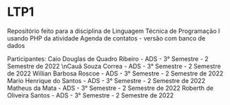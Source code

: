 # LTP1
Repositório feito para a disciplina de Linguagem Técnica de Programação I usando PHP da atividade Agenda de contatos - versão com banco de dados

Participantes: Caio Douglas de Quadro Ribeiro - ADS - 3° Semestre - 2 Semestre de 2022
			   \nCauã Souza Correa - ADS - 3° Semestre - 2 Semestre de 2022
			   Willian Barbosa Roscoe - ADS - 3° Semestre - 2 Semestre de 2022
			   Mario Henrique do Santos - ADS - 3° Semestre - 2 Semestre de 2022
			   Matheus da Mata - ADS - 3° Semestre - 2 Semestre de 2022
			   Roberth de Oliveira Santos - ADS - 3° Semestre - 2 Semestre de 2022
